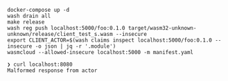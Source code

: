 `docker-compose up -d`  
`wash drain all`   
`make release`  
`wash reg push localhost:5000/foo:0.1.0 target/wasm32-unknown-unknown/release/client_test_s.wasm --insecure`  
`export CLIENT_ACTOR=$(wash claims inspect localhost:5000/foo:0.1.0 --insecure -o json | jq -r '.module')`  
`wasmcloud --allowed-insecure localhost:5000 -m manifest.yaml`  

```
❯ curl localhost:8080
Malformed response from actor
```
